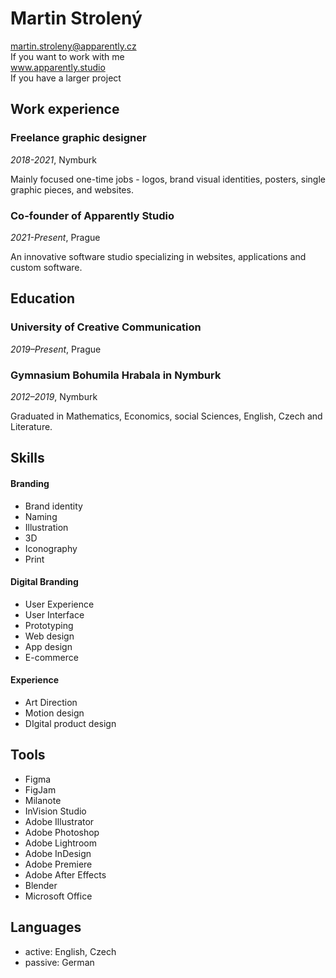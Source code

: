 # Martin Strolený

martin.stroleny@apparently.cz<br>
If you want to work with me<br>
www.apparently.studio<br>
If you have a larger project<br>

## Work experience

### Freelance graphic designer
*2018-2021*, Nymburk

Mainly focused one-time jobs - logos, brand visual identities, posters, single graphic pieces, and websites.

### Co-founder of Apparently Studio
*2021-Present*, Prague

An innovative software studio specializing in websites, applications and custom software.

## Education

### University of Creative Communication
*2019–Present*, Prague

### Gymnasium Bohumila Hrabala in Nymburk
*2012–2019*, Nymburk

Graduated in Mathematics, Economics, social Sciences, English, Czech and Literature.

## Skills

#### Branding
* Brand identity
* Naming
* Illustration
* 3D
* Iconography
* Print

#### Digital Branding
* User Experience
* User Interface
* Prototyping
* Web design
* App design
* E-commerce

#### Experience
* Art Direction
* Motion design
* DIgital product design

## Tools
* Figma
* FigJam
* Milanote
* InVision Studio
* Adobe Illustrator
* Adobe Photoshop
* Adobe Lightroom
* Adobe InDesign
* Adobe Premiere
* Adobe After Effects
* Blender
* Microsoft Office

## Languages
* active: English, Czech
* passive: German
